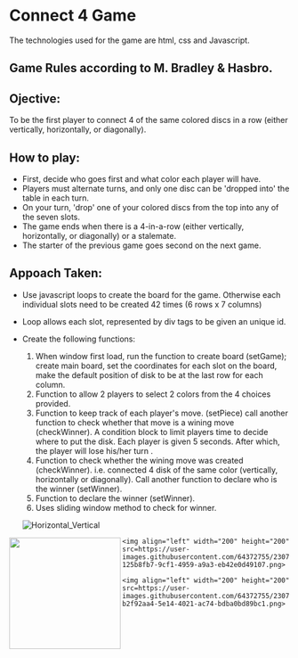 # Connect 4 Game
The technologies used for the game are html, css and Javascript.

## Game Rules according to M. Bradley & Hasbro.
## Ojective:
To be the first player to connect 4 of the same colored discs in a row (either vertically, horizontally, or diagonally).

## How to play:

  - First, decide who goes first and what color each player will have. 
  - Players must alternate turns, and only one disc can be 'dropped into' the table in each turn. 
  - On your turn, 'drop' one of your colored discs from the top into any of the seven slots. 
  - The game ends when there is a 4-in-a-row (either vertically, horizontally, or diagonally) or a stalemate.
  - The starter of the previous game goes second on the next game.

## Appoach Taken:
  - Use javascript loops to create the board for the game. Otherwise each individual slots need to be created 42 times (6 rows x 7 columns)
  - Loop allows each slot, represented by div tags to be given an unique id.
  - Create the following functions:
     1.  When window first load, run the function to create board (setGame); create main board, set the coordinates for each slot on the board, make the default position of disk to be at the last row for each column. 
     2.  Function to allow 2 players to select 2 colors from the 4 choices provided.
     3.  Function to keep track of each player's move. (setPiece) call another function to check whether that move is a wining move (checkWinner). A condition block to limit players time to decide where to put the disk. Each player is given 5 seconds. After which, the player will lose his/her turn .
     4.  Function to check whether the wining move was created (checkWinner). i.e. connected 4 disk of the same color (vertically, horizontally or diagonally). Call another function to declare who is the winner (setWinner). 
     5.  Function to declare the winner (setWinner).
     6.  Uses sliding window method to check for winner.
        
    ![Horizontal_Vertical](/../https://github.com/Royston-L/Royston-L.github.io/64372755/232069267-30562a7e-53a7-4857-84a9-2689070baefc.png)
    
    
<img align="left" width="200" height="200" src=https://user-images.githubusercontent.com/64372755/230723779-db5f6f40-5662-4d99-8a8a-22fdf22cef5a/to/img.png>
    
    <img align="left" width="200" height="200" src=https://user-images.githubusercontent.com/64372755/230723785-125b8fb7-9cf1-4959-a9a3-eb42e0d49107.png>
    
    <img align="left" width="200" height="200" src=https://user-images.githubusercontent.com/64372755/230723798-b2f92aa4-5e14-4021-ac74-bdba0bd89bc1.png>

     
